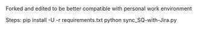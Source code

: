 Forked and edited to be better compatible with personal work environment

Steps:
pip install -U -r requirements.txt
python sync_SQ-with-Jira.py
